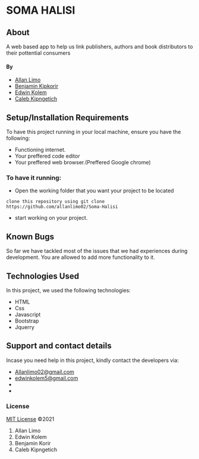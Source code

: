 # SOMA HALISI
## About
 A web based app to help us link publishers, authors and book distributors to their pottential consumers
#### By 
 * <a href="https://github.com/allanlimo02" target="_blank">Allan Limo  </a>
  * <a href="https://github.com/Kipkorir2017" target="_blank">Benjamin Kipkorir </a>
  * <a href="https://github.com/edwinkipchumba" target="_blank">Edwin Kolem </a>
  * <a href="https://github.com/Calebu6214" target="_blank">Caleb Kipngetich </a>

## Setup/Installation Requirements
To have this project running in your local machine, ensure you have the following:
* Functioning internet.
* Your preffered code editor
* Your preffered web browser.(Preffered Google chrome)
### To have it running:
* Open the working folder that you want your project to be located
```
clone this repository using git clone https://github.com/allanlimo02/Soma-Halisi 
 ```
* start working on your project.
## Known Bugs
So far we have tackled most of the issues that we had experiences during development. You are allowed to add more functionality to it.
## Technologies Used
In this project, we used the following technologies:
* HTML
* Css
* Javascript
* Bootstrap
* Jquerry
## Support and contact details
Incase you need help in this project, kindly contact the developers via:
* Allanlimo02@gmail.com
* edwinkolem5@gmail.com
* 
* 

### License
[MIT License](https://choosealicense.com/licenses/mit/) ©2021

1. Allan Limo
2. Edwin Kolem
3. Benjamin Korir
4. Caleb Kipngetich

